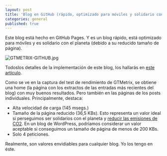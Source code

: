 ```yaml
---
layout: post
title: 'Blog en GitHub (rápido, optimizado para móviles y solidario con el planeta)'
categories: general
published: true
---
```


Este blog está hecho en GitHub Pages. Y es un blog rápido, está optimizado para móviles y es solidario con el planeta (debido a su reducido tamaño de página). 

![GTMETRIX-GITHUB.jpg]({{site.baseurl}}/images/GTMETRIX-GITHUB.jpg)

Todoslos detalles de la implementación de este blog, los hallarás en [este artículo](https://www.blogpocket.com/2018/09/02/tener-un-blog-con-github-y-jekyll/).

Como se ve en la captura del test de rendimiento de GTMetrix, se obtiene una home (la página con los extractos de las entradas más recientes del blog) con muy buenos resultados. Pero también en las páginas de los posts individuales. Principalmente, destaca:

- Alta velocidad de carga (145 msegs.)
- Tamaño de la página reducido (36,5 KBs). Esto representa un valor ideal si perseguimos ser solidarios con el planeta y [reducir las emisiones de CO2](https://www.blogpocket.com/2018/07/23/wordpress-sostenible-sin-emisiones-co2/). En un blog de WordPress, podríamos considerar un valor aceptable si conseguimos un tamaño de página de menos de 200 KBs.
- Solo 4 peticiones. 

Realmente, son valores envidiables para cualquier blog. Yo los tengo en éste. 
